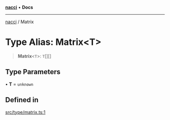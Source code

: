 [**nacci**](../README.md) • **Docs**

***

[nacci](../README.md) / Matrix

# Type Alias: Matrix\<T\>

> **Matrix**\<`T`\>: `T`[][]

## Type Parameters

• **T** = `unknown`

## Defined in

[src/type/matrix.ts:1](https://github.com/havelessbemore/nacci/blob/21485e9dc2afbb8011ec9c684a1da3778babea29/src/type/matrix.ts#L1)

